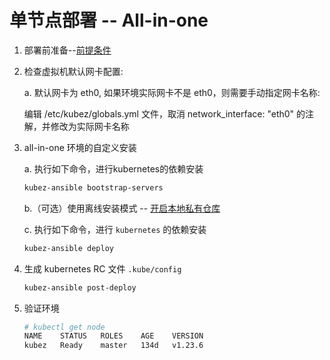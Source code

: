 # 单节点部署 -- All-in-one

1. 部署前准备--[前提条件](prerequisites.md)

2. 检查虚拟机默认网卡配置:

   a. 默认网卡为 eth0, 如果环境实际网卡不是 eth0，则需要手动指定网卡名称:

      编辑 /etc/kubez/globals.yml 文件，取消 network_interface: "eth0" 的注解，并修改为实际网卡名称

3. all-in-one 环境的自定义安装

    a. 执行如下命令，进行kubernetes的依赖安装

    ``` bash
    kubez-ansible bootstrap-servers
    ```

    b.（可选）使用离线安装模式 -- [开启本地私有仓库](setup-registry.md)

    c. 执行如下命令，进行 `kubernetes` 的依赖安装

    ``` bash
    kubez-ansible deploy
    ```

4. 生成 kubernetes RC 文件 `.kube/config`
   ``` bash
   kubez-ansible post-deploy
   ```

5. 验证环境
   ```bash
   # kubectl get node
   NAME    STATUS   ROLES    AGE    VERSION
   kubez   Ready    master   134d   v1.23.6
   ```
